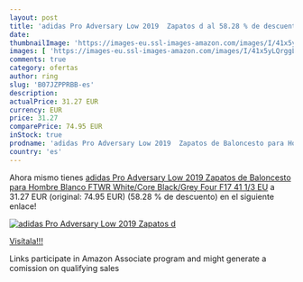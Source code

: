 ```yaml
---
layout: post
title: 'adidas Pro Adversary Low 2019  Zapatos d al 58.28 % de descuento'
date: 
thumbnailImage: 'https://images-eu.ssl-images-amazon.com/images/I/41x5yLQrggL._SL200_.jpg'
images: [ 'https://images-eu.ssl-images-amazon.com/images/I/41x5yLQrggL._SL200_.jpg' ]
comments: true
category: ofertas
author: ring
slug: 'B07JZPPRBB-es'
description:
actualPrice: 31.27 EUR
currency: EUR
price: 31.27
comparePrice: 74.95 EUR
inStock: true
prodname: 'adidas Pro Adversary Low 2019  Zapatos de Baloncesto para Hombre  Blanco FTWR White/Core Black/Grey Four F17  41 1/3 EU'
country: 'es'
---
```


Ahora mismo tienes [adidas Pro Adversary Low 2019  Zapatos de Baloncesto para Hombre  Blanco FTWR White/Core Black/Grey Four F17  41 1/3 EU](https://www.amazon.es/dp/B07JZPPRBB/?tag=tolees-21) a 31.27 EUR (original: 74.95 EUR) (58.28 %  de descuento) en el siguiente enlace!

[![adidas Pro Adversary Low 2019  Zapatos d](https://images-eu.ssl-images-amazon.com/images/I/41x5yLQrggL._SL200_.jpg)](https://www.amazon.es/dp/B07JZPPRBB/?tag=tolees-21)

[Visítala!!!](https://www.amazon.es/dp/B07JZPPRBB/?tag=tolees-21)

Links participate in Amazon Associate program and might generate a comission on qualifying sales
